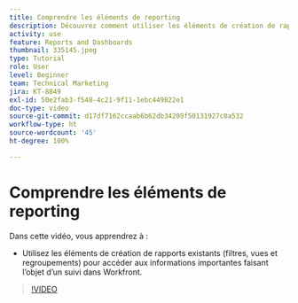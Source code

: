 ```yaml
---
title: Comprendre les éléments de reporting
description: Découvrez comment utiliser les éléments de création de rapports existants (filtres, vues et regroupements) pour accéder aux informations faisant l’objet d’un suivi dans Workfront.
activity: use
feature: Reports and Dashboards
thumbnail: 335145.jpeg
type: Tutorial
role: User
level: Beginner
team: Technical Marketing
jira: KT-8849
exl-id: 50e2fab3-f548-4c21-9f11-1ebc449822e1
doc-type: video
source-git-commit: d17df7162ccaab6b62db34209f50131927c0a532
workflow-type: ht
source-wordcount: '45'
ht-degree: 100%

---
```


# Comprendre les éléments de reporting

Dans cette vidéo, vous apprendrez à :

* Utilisez les éléments de création de rapports existants (filtres, vues et regroupements) pour accéder aux informations importantes faisant l’objet d’un suivi dans Workfront.

>[!VIDEO](https://video.tv.adobe.com/v/335145/?quality=12&learn=on&enablevpops)
